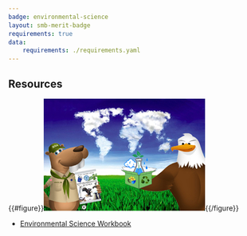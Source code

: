 ```yaml
---
badge: environmental-science
layout: smb-merit-badge
requirements: true
data:
    requirements: ./requirements.yaml
---
```


## Resources

{{#figure}}<img src="environmental-science-bucky.jpg" class="W(100%)" />{{/figure}}
* [Environmental Science Workbook](environmental-science-workbook.pdf)
